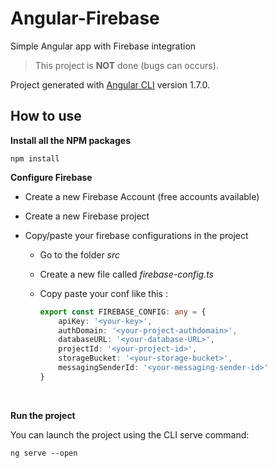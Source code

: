 # Angular-Firebase

Simple Angular app with Firebase integration

> This project is **NOT** done (bugs can occurs).



Project generated with [Angular CLI](https://github.com/angular/angular-cli) version 1.7.0.



## How to use



**Install all the NPM packages**

```shell
npm install
```



**Configure Firebase**

- Create a new Firebase Account (free accounts available)

- Create a new Firebase project

- Copy/paste your firebase configurations in the project

  - Go to the folder *src*

  - Create a new file called *firebase-config.ts*

  - Copy paste your conf like this :

    ```typescript
    export const FIREBASE_CONFIG: any = {
        apiKey: '<your-key>',
        authDomain: '<your-project-authdomain>',
        databaseURL: '<your-database-URL>',
        projectId: '<your-project-id>',
        storageBucket: '<your-storage-bucket>',
        messagingSenderId: '<your-messaging-sender-id>'
    }
    ```

  ​

**Run the project**

You can launch the project using the CLI serve command:

```shell
ng serve --open
```

